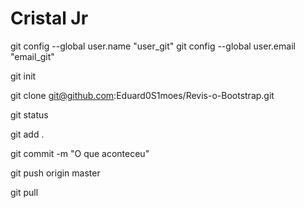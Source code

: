 # Cristal Jr

git config --global user.name "user_git"
git config --global user.email "email_git"

git init 

git clone git@github.com:Eduard0S1moes/Revis-o-Bootstrap.git

git status

git add .

git commit -m "O que aconteceu"

git push origin master

git pull
